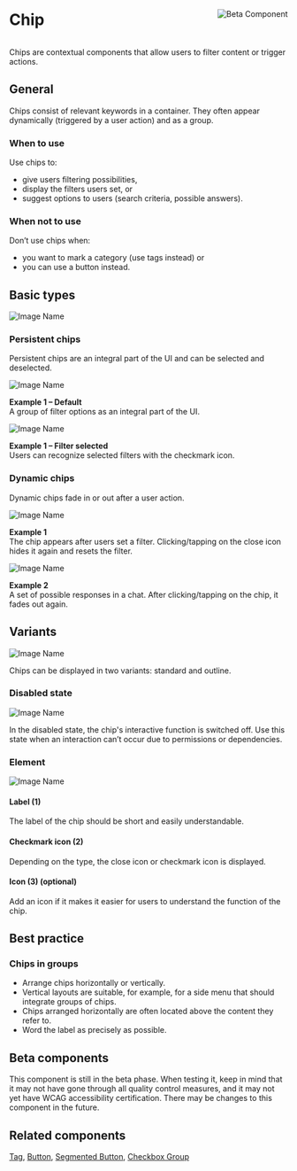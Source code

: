 <div style="display: inline-flex; align-items: center; justify-content: space-between; width: 100%;">
    <h1>Chip</h1>
    <img src="assets/beta.png" alt="Beta Component" />
</div>

Chips are contextual components that allow users to filter content or trigger actions.

## General

Chips consist of relevant keywords in a container. They often appear dynamically (triggered by a user action) and as a group.

### When to use

Use chips to:

- give users filtering possibilities,
- display the filters users set, or
- suggest options to users (search criteria, possible answers).

### When not to use

Don’t use chips when:

- you want to mark a category (use tags instead) or
- you can use a button instead.

## Basic types

![Image Name](assets/3_components/chip/Chips-Types.png)

### Persistent chips

Persistent chips are an integral part of the UI and can be selected and deselected.

![Image Name](assets/3_components/chip/Chips-Persistent-Default.png)

**Example 1 – Default** <br/>
A group of filter options as an integral part of the UI.

![Image Name](assets/3_components/chip/Chips-Persistent-Selected.png)

**Example 1 – Filter selected** <br/>
Users can recognize selected filters with the checkmark icon.

### Dynamic chips

Dynamic chips fade in or out after a user action.

![Image Name](assets/3_components/chip/Chips-Dynamic-Example1.png)

**Example 1** <br/>
The chip appears after users set a filter. Clicking/tapping on the close icon hides it again and resets the filter.

![Image Name](assets/3_components/chip/Chips-Dynamic-Example_Chatbot2.png)

**Example 2** <br/>
A set of possible responses in a chat. After clicking/tapping on the chip, it fades out again.

## Variants

![Image Name](assets/3_components/chip/Standard_Chip.png)

Chips can be displayed in two variants: standard and outline.

### Disabled state

![Image Name](assets/3_components/chip/chips-disabled-en.png)

In the disabled state, the chip's interactive function is switched off. Use this state when an interaction can’t occur due to permissions or dependencies.

### Element

![Image Name](assets/3_components/chip/Chips-elements.png)

#### Label (1)

The label of the chip should be short and easily understandable.

#### Checkmark icon (2)

Depending on the type, the close icon or checkmark icon is displayed.

#### Icon (3) (optional)

Add an icon if it makes it easier for users to understand the function of the chip.

## Best practice

### Chips in groups

- Arrange chips horizontally or vertically.
- Vertical layouts are suitable, for example, for a side menu that should integrate groups of chips.
- Chips arranged horizontally are often located above the content they refer to.
- Word the label as precisely as possible.

## Beta components

This component is still in the beta phase. When testing it, keep in mind that it may not have gone through all quality control measures, and it may not yet have WCAG accessibility certification. There may be changes to this component in the future.

## Related components

[Tag](?path=/usage/components-tag--standard),
[Button](?path=/usage/components-button--standard),
[Segmented Button](?path=/usage/beta-components-segmented-button--standard),
[Checkbox Group](?path=/usage/components-checkbox-group--standard)
